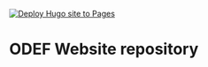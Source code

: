 [![Deploy Hugo site to Pages](https://github.com/aviyachki/aviyachki.github.io/actions/workflows/.hugo.yaml/badge.svg)](https://github.com/aviyachki/aviyachki.github.io/actions/workflows/.hugo.yaml)

# ODEF Website repository